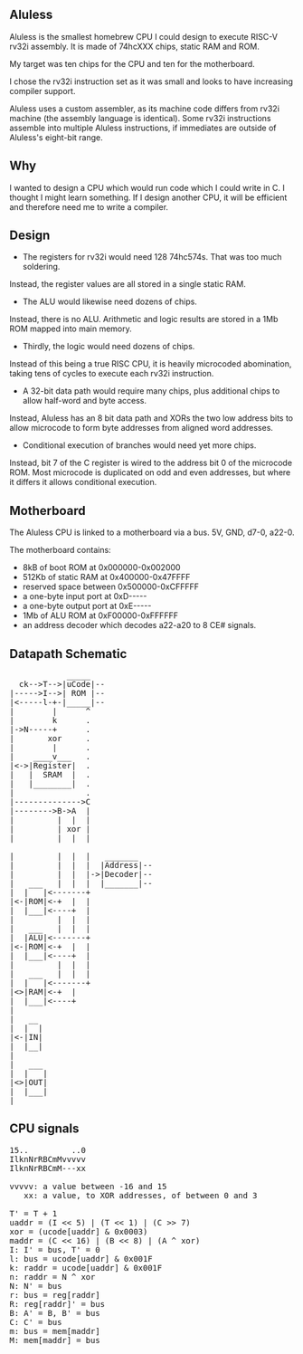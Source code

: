 Aluless
-------

Aluless is the smallest homebrew CPU I could design to execute RISC-V rv32i assembly.  It is made of 74hcXXX chips, static RAM and ROM.

My target was ten chips for the CPU and ten for the motherboard.

I chose the rv32i instruction set as it was small and looks to have increasing compiler support.

Aluless uses a custom assembler, as its machine code differs from rv32i machine (the assembly language is identical).  Some rv32i instructions assemble into multiple Aluless instructions, if immediates are outside of Aluless's eight-bit range.


Why
---

I wanted to design a CPU which would run code which I could write in C.  I thought I might learn something.  If I design another CPU, it will be efficient and therefore need me to write a compiler.


Design
------

* The registers for rv32i would need 128 74hc574s.  That was too much soldering.

Instead, the register values are all stored in a single static RAM.

* The ALU would likewise need dozens of chips.

Instead, there is no ALU.  Arithmetic and logic results are stored in a 1Mb ROM mapped into main memory.

* Thirdly, the logic would need dozens of chips.

Instead of this being a true RISC CPU, it is heavily microcoded abomination, taking tens of cycles to execute each rv32i instruction.

* A 32-bit data path would require many chips, plus additional chips to allow half-word and byte access.

Instead, Aluless has an 8 bit data path and XORs the two low address bits to allow microcode to form byte addresses from aligned word addresses.

* Conditional execution of branches would need yet more chips.

Instead, bit 7 of the C register is wired to the address bit 0 of the microcode ROM.  Most microcode is duplicated on odd and even addresses, but where it differs it allows conditional execution.


Motherboard
-----------

The Aluless CPU is linked to a motherboard via a bus.  5V, GND, d7-0, a22-0. 

The motherboard contains:

* 8kB of boot ROM at 0x000000-0x002000
* 512Kb of static RAM at 0x400000-0x47FFFF
* reserved space between 0x500000-0xCFFFFF
* a one-byte input port at 0xD-----
* a one-byte output port at 0xE-----
* 1Mb of ALU ROM at 0xF00000-0xFFFFFF
* an address decoder which decodes a22-a20 to 8 CE# signals.


Datapath Schematic
------------------
<pre>
            _____
  ck-->T-->|uCode|--
|----->I-->| ROM |--
|<-----l-+-|_____|--
|        |      ^
|        k      .
|->N-----+      .
|       xor     .
|        |      .
|    ____v___   .
|<->|Register|  .
|   |  SRAM  |  .
|   |________|  .
|               .
|-------------->C
|-------->B->A  |
|         |  |  |
|         | xor |
|         |  |  |

|         |  |  |   _______
|         |  |  |  |Address|--
|         |  |  |->|Decoder|--
|   ___   |  |  |  |_______|--
|  |   |<-------+   
|<-|ROM|<-+  |  |
|  |___|<----+  |
|         |  |  |
|   ___   |  |  |
|  |ALU|<-------+
|<-|ROM|<-+  |  |
|  |___|<----+  |
|         |  |  |
|   ___   |  |  |
|  |   |<-------+
|<>|RAM|<-+  |  
|  |___|<----+  
|       
|   __ 
|  |  |
|<-|IN|
|  |__|
|       
|   ___ 
|  |   |
|<>|OUT|
|  |___|
|       
</pre>

CPU signals
-----------

<pre>
15..         ..0
IlknNrRBCmMvvvvv
IlknNrRBCmM---xx

vvvvv: a value between -16 and 15
   xx: a value, to XOR addresses, of between 0 and 3

T' = T + 1
uaddr = (I << 5) | (T << 1) | (C >> 7)
xor = (ucode[uaddr] & 0x0003)
maddr = (C << 16) | (B << 8) | (A ^ xor)
I: I' = bus, T' = 0
l: bus = ucode[uaddr] & 0x001F
k: raddr = ucode[uaddr] & 0x001F
n: raddr = N ^ xor
N: N' = bus
r: bus = reg[raddr]
R: reg[raddr]' = bus
B: A' = B, B' = bus
C: C' = bus
m: bus = mem[maddr]
M: mem[maddr] = bus
</pre>




